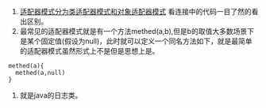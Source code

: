 1. [适配器模式分为类适配器模式和对象适配器模式](https://www.cnblogs.com/songyaqi/p/4805820.html) 看连接中的代码一目了然的看出区别。
1. 最常见的适配器模式就是有一个方法methed(a,b),但是b的取值大多数场景下是某个固定值(假设为null)，此时就可以定义一个同名方法如下，就是最简单的适配器模式虽然形式上不是但是思想上是。
```
methed(a){
  methed(a,null)
}

```    
1. 就是java的日志类。   

